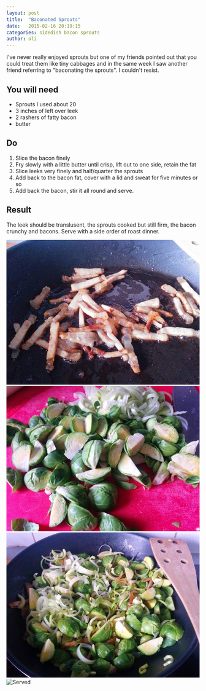 ```yaml
---
layout: post
title:  "Baconated Sprouts"
date:   2015-02-16 20:19:15
categories: sidedish bacon sprouts
author: oli
---
```


I've never really enjoyed sprouts but one of my friends pointed out that you could treat them like tiny cabbages and in the same week I saw another friend referring to "baconating the sprouts".  I couldn't resist.


## You will need

* Sprouts I used about 20
* 3 inches of left over leek
* 2 rashers of fatty bacon
* butter

## Do

1. Slice the bacon finely
2. Fry slowly with a little butter until crisp, lift out to one side, retain the fat
3. Slice leeks very finely and half/quarter the sprouts
4. Add back to the bacon fat, cover with a lid and sweat for five minutes or so
5. Add back the bacon, stir it all round and serve.

## Result

The leek should be translusent, the sprouts cooked but still firm, the bacon crunchy and bacons. Serve with a side order of roast dinner.

![Bacon](/images/baconatedsprouts/baconated-sprouts-bacon.jpg "Bacon")
![Sliced everything](/images/baconatedsprouts/baconated-sprouts-sprouts.jpg "Sliced everything")
![before sweating](/images/baconatedsprouts/baconated-sprouts-precooking.jpg "Before sweating")
![Served](/images/baconatedsprouts/baconated-sprouts-finsihed.jpg "Served")


